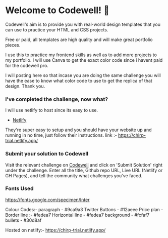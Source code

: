 
# Welcome to Codewell! 👋

Codewell's aim is to provide you with real-world design templates that you can use to practice your HTML and CSS projects. 

Free or paid, all templates are high quality and will make great portfolio pieces.

I use this to practice my frontend skills as well as to add more projects to my portfolio.
I will use Canva to get the exact color code since i havent paid for the codewell pro.

I will posting here so that incase you are doing the same challenge you will have the ease to know what color code to use to get the replica of that design. Thank you.
### I've completed the challenge, now what?

I will use netlify to host since its easy to use.

- [Netlify](https://www.netlify.com/)

They're super easy to setup and you should have your website up and running in no time, just follow their instructions.
 link :-  https://chirp-trial.netlify.app/


### Submit your solution to Codewell

Visit the relevant challenge on [Codewell](https://codewell.cc) and click on 'Submit Solution' right under the challenge.
Enter all the title, Github repo URL, Live URL (Netlify or GH Pages), and tell the community what challenges you've faced.


### Fonts Used

https://fonts.google.com/specimen/Inter

Colour Codes:-
paragraph - #9ca9a3
Twitter Buttons - #12aeee
Price plan - Border line :- #fedea7
             Horizontal line - #fedea7
             background - #fcfaf7
             bullets - #30d8af

Hosted on netlify:-  https://chirp-trial.netlify.app/            